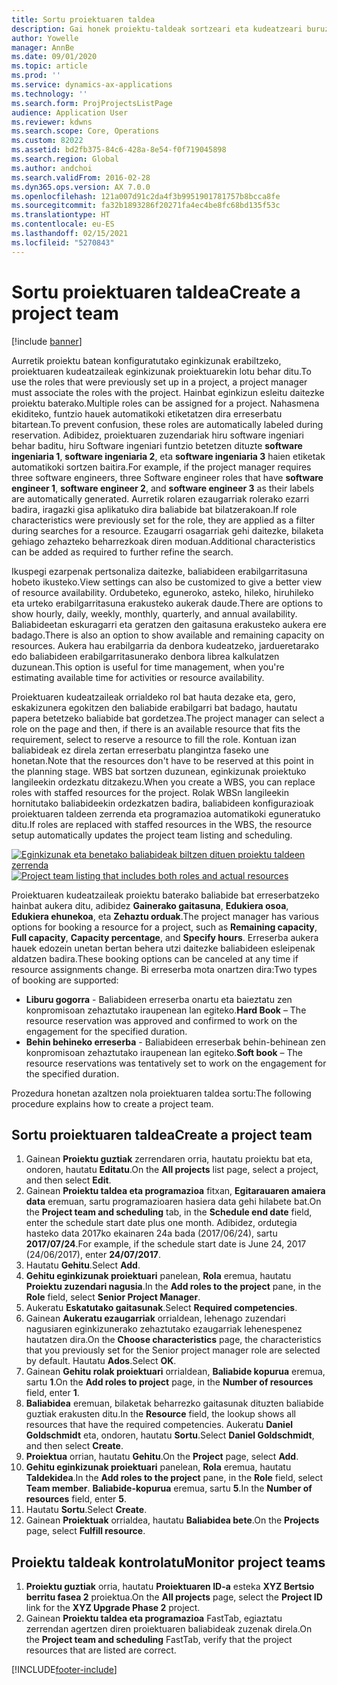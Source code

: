 ```yaml
---
title: Sortu proiektuaren taldea
description: Gai honek proiektu-taldeak sortzeari eta kudeatzeari buruzko informazioa ematen du.
author: Yowelle
manager: AnnBe
ms.date: 09/01/2020
ms.topic: article
ms.prod: ''
ms.service: dynamics-ax-applications
ms.technology: ''
ms.search.form: ProjProjectsListPage
audience: Application User
ms.reviewer: kdwns
ms.search.scope: Core, Operations
ms.custom: 82022
ms.assetid: bd2fb375-84c6-428a-8e54-f0f719045898
ms.search.region: Global
ms.author: andchoi
ms.search.validFrom: 2016-02-28
ms.dyn365.ops.version: AX 7.0.0
ms.openlocfilehash: 121a007d91c2da4f3b9951901781757b8bcca8fe
ms.sourcegitcommit: fa32b1893286f20271fa4ec4be8fc68bd135f53c
ms.translationtype: HT
ms.contentlocale: eu-ES
ms.lasthandoff: 02/15/2021
ms.locfileid: "5270843"
---
```

# <a name="create-a-project-team"></a><span data-ttu-id="cf1fa-103">Sortu proiektuaren taldea</span><span class="sxs-lookup"><span data-stu-id="cf1fa-103">Create a project team</span></span>

[!include [banner](../includes/banner.md)]

<span data-ttu-id="cf1fa-104">Aurretik proiektu batean konfiguratutako eginkizunak erabiltzeko, proiektuaren kudeatzaileak eginkizunak proiektuarekin lotu behar ditu.</span><span class="sxs-lookup"><span data-stu-id="cf1fa-104">To use the roles that were previously set up in a project, a project manager must associate the roles with the project.</span></span> <span data-ttu-id="cf1fa-105">Hainbat eginkizun esleitu daitezke proiektu baterako.</span><span class="sxs-lookup"><span data-stu-id="cf1fa-105">Multiple roles can be assigned for a project.</span></span> <span data-ttu-id="cf1fa-106">Nahasmena ekiditeko, funtzio hauek automatikoki etiketatzen dira erreserbatu bitartean.</span><span class="sxs-lookup"><span data-stu-id="cf1fa-106">To prevent confusion, these roles are automatically labeled during reservation.</span></span> <span data-ttu-id="cf1fa-107">Adibidez, proiektuaren zuzendariak hiru software ingeniari behar baditu, hiru Software ingeniari funtzio betetzen dituzte **software ingeniaria 1**, **software ingeniaria 2**, eta **software ingeniaria 3** haien etiketak automatikoki sortzen baitira.</span><span class="sxs-lookup"><span data-stu-id="cf1fa-107">For example, if the project manager requires three software engineers, three Software engineer roles that have **software engineer 1**, **software engineer 2**, and **software engineer 3** as their labels are automatically generated.</span></span> <span data-ttu-id="cf1fa-108">Aurretik rolaren ezaugarriak rolerako ezarri badira, iragazki gisa aplikatuko dira baliabide bat bilatzerakoan.</span><span class="sxs-lookup"><span data-stu-id="cf1fa-108">If role characteristics were previously set for the role, they are applied as a filter during searches for a resource.</span></span> <span data-ttu-id="cf1fa-109">Ezaugarri osagarriak gehi daitezke, bilaketa gehiago zehazteko beharrezkoak diren moduan.</span><span class="sxs-lookup"><span data-stu-id="cf1fa-109">Additional characteristics can be added as required to further refine the search.</span></span>

<span data-ttu-id="cf1fa-110">Ikuspegi ezarpenak pertsonaliza daitezke, baliabideen erabilgarritasuna hobeto ikusteko.</span><span class="sxs-lookup"><span data-stu-id="cf1fa-110">View settings can also be customized to give a better view of resource availability.</span></span> <span data-ttu-id="cf1fa-111">Ordubeteko, eguneroko, asteko, hileko, hiruhileko eta urteko erabilgarritasuna erakusteko aukerak daude.</span><span class="sxs-lookup"><span data-stu-id="cf1fa-111">There are options to show hourly, daily, weekly, monthly, quarterly, and annual availability.</span></span> <span data-ttu-id="cf1fa-112">Baliabideetan eskuragarri eta geratzen den gaitasuna erakusteko aukera ere badago.</span><span class="sxs-lookup"><span data-stu-id="cf1fa-112">There is also an option to show available and remaining capacity on resources.</span></span> <span data-ttu-id="cf1fa-113">Aukera hau erabilgarria da denbora kudeatzeko, jardueretarako edo baliabideen erabilgarritasunerako denbora librea kalkulatzen duzunean.</span><span class="sxs-lookup"><span data-stu-id="cf1fa-113">This option is useful for time management, when you're estimating available time for activities or resource availability.</span></span>

<span data-ttu-id="cf1fa-114">Proiektuaren kudeatzaileak orrialdeko rol bat hauta dezake eta, gero, eskakizunera egokitzen den baliabide erabilgarri bat badago, hautatu papera betetzeko baliabide bat gordetzea.</span><span class="sxs-lookup"><span data-stu-id="cf1fa-114">The project manager can select a role on the page and then, if there is an available resource that fits the requirement, select to reserve a resource to fill the role.</span></span> <span data-ttu-id="cf1fa-115">Kontuan izan baliabideak ez direla zertan erreserbatu plangintza faseko une honetan.</span><span class="sxs-lookup"><span data-stu-id="cf1fa-115">Note that the resources don't have to be reserved at this point in the planning stage.</span></span> <span data-ttu-id="cf1fa-116">WBS bat sortzen duzunean, eginkizunak proiektuko langileekin ordezkatu ditzakezu.</span><span class="sxs-lookup"><span data-stu-id="cf1fa-116">When you create a WBS, you can replace roles with staffed resources for the project.</span></span> <span data-ttu-id="cf1fa-117">Rolak WBSn langileekin hornitutako baliabideekin ordezkatzen badira, baliabideen konfigurazioak proiektuaren taldeen zerrenda eta programazioa automatikoki eguneratuko ditu.</span><span class="sxs-lookup"><span data-stu-id="cf1fa-117">If roles are replaced with staffed resources in the WBS, the resource setup automatically updates the project team listing and scheduling.</span></span>

<span data-ttu-id="cf1fa-118">[![Eginkizunak eta benetako baliabideak biltzen dituen proiektu taldeen zerrenda](./media/projectresourcing03-1024x368.jpg)](./media/projectresourcing03.jpg)</span><span class="sxs-lookup"><span data-stu-id="cf1fa-118">[![Project team listing that includes both roles and actual resources](./media/projectresourcing03-1024x368.jpg)](./media/projectresourcing03.jpg)</span></span> 

<span data-ttu-id="cf1fa-119">Proiektuaren kudeatzaileak proiektu baterako baliabide bat erreserbatzeko hainbat aukera ditu, adibidez **Gainerako gaitasuna**, **Edukiera osoa**, **Edukiera ehunekoa**, eta **Zehaztu orduak**.</span><span class="sxs-lookup"><span data-stu-id="cf1fa-119">The project manager has various options for booking a resource for a project, such as **Remaining capacity**, **Full capacity**, **Capacity percentage**, and **Specify hours**.</span></span> <span data-ttu-id="cf1fa-120">Erreserba aukera hauek edozein unetan bertan behera utzi daitezke baliabideen esleipenak aldatzen badira.</span><span class="sxs-lookup"><span data-stu-id="cf1fa-120">These booking options can be canceled at any time if resource assignments change.</span></span> <span data-ttu-id="cf1fa-121">Bi erreserba mota onartzen dira:</span><span class="sxs-lookup"><span data-stu-id="cf1fa-121">Two types of booking are supported:</span></span>

- <span data-ttu-id="cf1fa-122">**Liburu gogorra** - Baliabideen erreserba onartu eta baieztatu zen konpromisoan zehaztutako iraupenean lan egiteko.</span><span class="sxs-lookup"><span data-stu-id="cf1fa-122">**Hard Book** – The resource reservation was approved and confirmed to work on the engagement for the specified duration.</span></span>
- <span data-ttu-id="cf1fa-123">**Behin behineko erreserba** - Baliabideen erreserbak behin-behinean zen konpromisoan zehaztutako iraupenean lan egiteko.</span><span class="sxs-lookup"><span data-stu-id="cf1fa-123">**Soft book** – The resource reservations was tentatively set to work on the engagement for the specified duration.</span></span>

<span data-ttu-id="cf1fa-124">Prozedura honetan azaltzen nola proiektuaren taldea sortu:</span><span class="sxs-lookup"><span data-stu-id="cf1fa-124">The following procedure explains how to create a project team.</span></span>

## <a name="create-a-project-team"></a><span data-ttu-id="cf1fa-125">Sortu proiektuaren taldea</span><span class="sxs-lookup"><span data-stu-id="cf1fa-125">Create a project team</span></span>

1. <span data-ttu-id="cf1fa-126">Gainean **Proiektu guztiak** zerrendaren orria, hautatu proiektu bat eta, ondoren, hautatu **Editatu**.</span><span class="sxs-lookup"><span data-stu-id="cf1fa-126">On the **All projects** list page, select a project, and then select **Edit**.</span></span>
2. <span data-ttu-id="cf1fa-127">Gainean **Proiektu taldea eta programazioa** fitxan, **Egitarauaren amaiera data** eremuan, sartu programazioaren hasiera data gehi hilabete bat.</span><span class="sxs-lookup"><span data-stu-id="cf1fa-127">On the **Project team and scheduling** tab, in the **Schedule end date** field, enter the schedule start date plus one month.</span></span> <span data-ttu-id="cf1fa-128">Adibidez, ordutegia hasteko data 2017ko ekainaren 24a bada (2017/06/24), sartu **2017/07/24**.</span><span class="sxs-lookup"><span data-stu-id="cf1fa-128">For example, if the schedule start date is June 24, 2017 (24/06/2017), enter **24/07/2017**.</span></span>
3. <span data-ttu-id="cf1fa-129">Hautatu **Gehitu**.</span><span class="sxs-lookup"><span data-stu-id="cf1fa-129">Select **Add**.</span></span>
4. <span data-ttu-id="cf1fa-130">**Gehitu eginkizunak proiektuari** panelean, **Rola** eremua, hautatu **Proiektu zuzendari nagusia**.</span><span class="sxs-lookup"><span data-stu-id="cf1fa-130">In the **Add roles to the project** pane, in the **Role** field, select **Senior Project Manager**.</span></span>
5. <span data-ttu-id="cf1fa-131">Aukeratu **Eskatutako gaitasunak**.</span><span class="sxs-lookup"><span data-stu-id="cf1fa-131">Select **Required competencies**.</span></span>
6. <span data-ttu-id="cf1fa-132">Gainean **Aukeratu ezaugarriak** orrialdean, lehenago zuzendari nagusiaren eginkizunerako zehaztutako ezaugarriak lehenespenez hautatzen dira.</span><span class="sxs-lookup"><span data-stu-id="cf1fa-132">On the **Choose characteristics** page, the characteristics that you previously set for the Senior project manager role are selected by default.</span></span> <span data-ttu-id="cf1fa-133">Hautatu **Ados**.</span><span class="sxs-lookup"><span data-stu-id="cf1fa-133">Select **OK**.</span></span>
7. <span data-ttu-id="cf1fa-134">Gainean **Gehitu rolak proiektuari** orrialdean, **Baliabide kopurua** eremua, sartu **1**.</span><span class="sxs-lookup"><span data-stu-id="cf1fa-134">On the **Add roles to project** page, in the **Number of resources** field, enter **1**.</span></span>
8. <span data-ttu-id="cf1fa-135">**Baliabidea** eremuan, bilaketak beharrezko gaitasunak dituzten baliabide guztiak erakusten ditu.</span><span class="sxs-lookup"><span data-stu-id="cf1fa-135">In the **Resource** field, the lookup shows all resources that have the required competencies.</span></span> <span data-ttu-id="cf1fa-136">Aukeratu **Daniel Goldschmidt** eta, ondoren, hautatu **Sortu**.</span><span class="sxs-lookup"><span data-stu-id="cf1fa-136">Select **Daniel Goldschmidt**, and then select **Create**.</span></span>
9. <span data-ttu-id="cf1fa-137">**Proiektua** orrian, hautatu **Gehitu**.</span><span class="sxs-lookup"><span data-stu-id="cf1fa-137">On the **Project** page, select **Add**.</span></span>
10. <span data-ttu-id="cf1fa-138">**Gehitu eginkizunak proiektuari** panelean, **Rola** eremua, hautatu **Taldekidea**.</span><span class="sxs-lookup"><span data-stu-id="cf1fa-138">In the **Add roles to the project** pane, in the **Role** field, select **Team member**.</span></span> <span data-ttu-id="cf1fa-139">**Baliabide-kopurua** eremua, sartu **5**.</span><span class="sxs-lookup"><span data-stu-id="cf1fa-139">In the **Number of resources** field, enter **5**.</span></span>
11. <span data-ttu-id="cf1fa-140">Hautatu **Sortu**.</span><span class="sxs-lookup"><span data-stu-id="cf1fa-140">Select **Create**.</span></span>
12. <span data-ttu-id="cf1fa-141">Gainean **Proiektuak** orrialdea, hautatu **Baliabidea bete**.</span><span class="sxs-lookup"><span data-stu-id="cf1fa-141">On the **Projects** page, select **Fulfill resource**.</span></span>

## <a name="monitor-project-teams"></a><span data-ttu-id="cf1fa-142">Proiektu taldeak kontrolatu</span><span class="sxs-lookup"><span data-stu-id="cf1fa-142">Monitor project teams</span></span>
1. <span data-ttu-id="cf1fa-143">**Proiektu guztiak** orria, hautatu **Proiektuaren ID-a** esteka **XYZ Bertsio berritu fasea 2** proiektua.</span><span class="sxs-lookup"><span data-stu-id="cf1fa-143">On the **All projects** page, select the **Project ID** link for the **XYZ Upgrade Phase 2** project.</span></span>
2. <span data-ttu-id="cf1fa-144">Gainean **Proiektu taldea eta programazioa** FastTab, egiaztatu zerrendan agertzen diren proiektuaren baliabideak zuzenak direla.</span><span class="sxs-lookup"><span data-stu-id="cf1fa-144">On the **Project team and scheduling** FastTab, verify that the project resources that are listed are correct.</span></span>


[!INCLUDE[footer-include](../includes/footer-banner.md)]